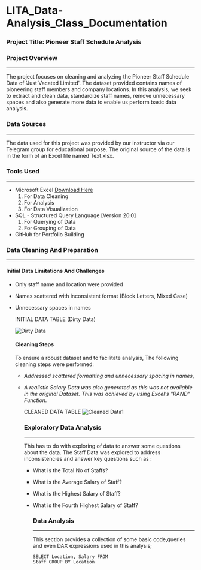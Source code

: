 # LITA_Data-Analysis_Class_Documentation

### Project Title: Pioneer Staff Schedule Analysis

### Project Overview
---
The project focuses on cleaning and analyzing the Pioneer Staff Schedule Data of 'Just Vacated Limited'. The dataset provided contains names of pioneering staff members and company locations. In this analysis, we seek to extract and clean data, standardize staff names, remove unnecessary spaces and also generate more data to enable us perform basic data analysis.

### Data Sources
---
The data used for this project was provided by our instructor via our Telegram group for educational purpose. The original source of the data is in the form of an Excel file named Text.xlsx.

### Tools Used
---
- Microsoft Excel [Download Here](https://www.microsoft.com)
    1. For Data Cleaning
    2. For Analysis
    3. For Data Visualization
- SQL - Structured Query Language [Version 20.0]
    1. For Querying of Data
    2. For Grouping of Data
- GitHub for Portfolio Building

### Data Cleaning And Preparation
---
#### Initial Data Limitations And Challenges
  - Only staff name and location were provided
  - Names scattered with inconsistent format (Block Letters, Mixed Case)
  - Unnecessary spaces in names
    
    INITIAL DATA TABLE (Dirty Data)

      ![Dirty Data](https://github.com/user-attachments/assets/9863972a-afeb-4f74-9b96-9e8c3f7d0160)

    #### Cleaning Steps
    To ensure a robust dataset and to facilitate analysis, The following cleaning steps were performed:
      - *Addressed scattered formatting and unnecessary spacing in names,*
      - *A realistic Salary Data was also generated as this was not available in the original Dataset. This was achieved by using Excel's "RAND" Function.*

        CLEANED DATA TABLE
        ![Cleaned Data1](https://github.com/user-attachments/assets/1a691bb1-b786-4444-99a0-a93a17bfb7d5)

        ### Exploratory Data Analysis
        ---
        This has to do with exploring of data to answer some questions about the data. The Staff Data was explored to address inconsistencies and answer key questions such as :
        - What is the Total No of Staffs?
        - What is the Average Salary of Staff?
        - What is the Highest Salary of Staff?
        - What is the Fourth Highest Salary of Staff?

          ### Data Analysis
          ---
          This section provides a collection of some basic code,queries and even DAX expressions used in this analysis;

          ```SSQL
          SELECT Location, Salary FROM
          Staff GROUP BY Location
          ```
        
        

    
        
    
    

    


